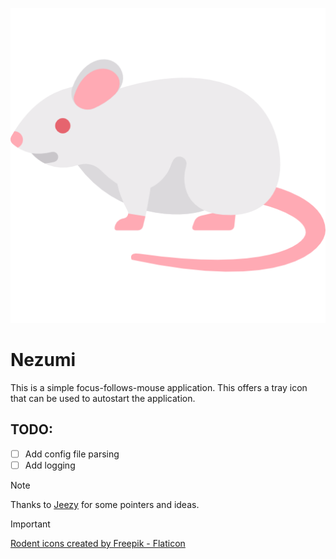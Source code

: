 ![Nezumi](Nezumi.App/Resources/mouse.png "Nezumi")

# Nezumi

This is a simple focus-follows-mouse application. This offers a tray icon that can be used to autostart the application.

## TODO:
- [ ] Add config file parsing
- [ ] Add logging

> [!NOTE]
> Thanks to [Jeezy](https://github.com/LGUG2Z/masir) for some pointers and ideas.

> [!IMPORTANT]
> [Rodent icons created by Freepik - Flaticon](https://www.flaticon.com/free-icons/rodent)